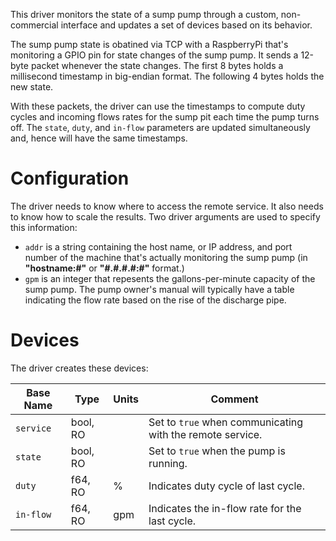 This driver monitors the state of a sump pump through a custom,
non-commercial interface and updates a set of devices based on its
behavior.

The sump pump state is obatined via TCP with a RaspberryPi that's
monitoring a GPIO pin for state changes of the sump pump. It sends a
12-byte packet whenever the state changes. The first 8 bytes holds a
millisecond timestamp in big-endian format. The following 4 bytes
holds the new state.

With these packets, the driver can use the timestamps to compute duty
cycles and incoming flows rates for the sump pit each time the pump
turns off. The `state`, `duty`, and `in-flow` parameters are updated
simultaneously and, hence will have the same timestamps.

# Configuration

The driver needs to know where to access the remote service. It also
needs to know how to scale the results. Two driver arguments are used
to specify this information:

- `addr` is a string containing the host name, or IP address, and port
  number of the machine that's actually monitoring the sump pump (in
  **"hostname:#"** or **"\#.#.#.#:#"** format.)
- `gpm` is an integer that repesents the gallons-per-minute capacity
  of the sump pump. The pump owner's manual will typically have a
  table indicating the flow rate based on the rise of the discharge
  pipe.

# Devices

The driver creates these devices:

| Base Name | Type     | Units | Comment                                                   |
|-----------|----------|-------|-----------------------------------------------------------|
| `service` | bool, RO |       | Set to `true` when communicating with the remote service. |
| `state`   | bool, RO |       | Set to `true` when the pump is running.                   |
| `duty`    | f64, RO  | %     | Indicates duty cycle of last cycle.                       |
| `in-flow` | f64, RO  | gpm   | Indicates the in-flow rate for the last cycle.            |
